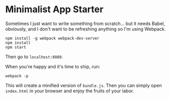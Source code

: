 # Minimalist App Starter

Sometimes I just want to write something from scratch... but it needs Babel, obviously, and I don't want to be refreshing anything so I'm using Webpack.

```
npm install -g webpack webpack-dev-server
npm install
npm start
```

Then go to `localhost:8080`.

When you're happy and it's time to ship, run:

```
webpack -p
```

This will create a minified version of `bundle.js`. Then you can simply open `index.html` in your browser and enjoy the fruits of your labor.
